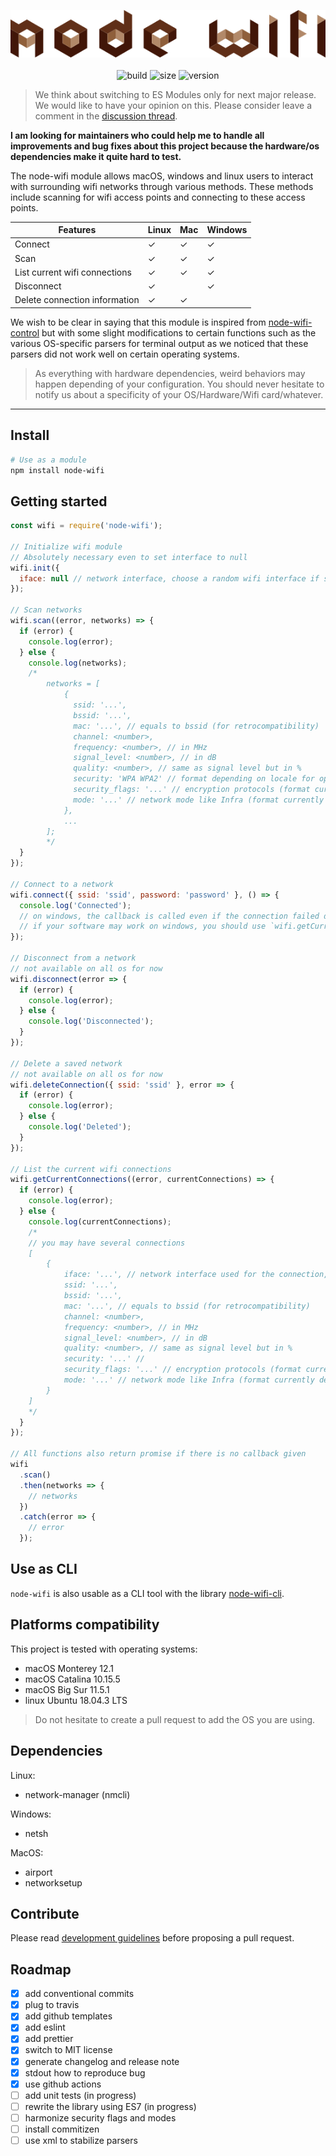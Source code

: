 <div align="center">
<p>
<img src="https://raw.githubusercontent.com/friedrith/assets/master/node-wifi/logo.png" alt="node-wifi" />
<br>
<br>
<img src="https://img.shields.io/github/workflow/status/friedrith/node-wifi/build" alt="build" />
<img src="https://img.shields.io/bundlephobia/min/node-wifi" alt="size" >
<img src="https://img.shields.io/npm/v/node-wifi?color=green&label=npm%20package" alt= "version">
</p>
</div>

> We think about switching to ES Modules only for next major release. We would like to have your opinion on this. Please consider leave a comment in the [discussion thread](https://github.com/friedrith/node-wifi/discussions/170).

**I am looking for maintainers who could help me to handle all improvements and
bug fixes about this project because the hardware/os dependencies make it quite
hard to test.**

The node-wifi module allows macOS, windows and linux users to interact with surrounding wifi networks through various methods. These methods include scanning for wifi access points and connecting to these access points.

<div align="center">

| Features                      | Linux | Mac | Windows |
| ----------------------------- | ----- | --- | ------- |
| Connect                       | ✓     | ✓   | ✓       |
| Scan                          | ✓     | ✓   | ✓       |
| List current wifi connections | ✓     | ✓   | ✓       |
| Disconnect                    | ✓     |     | ✓       |
| Delete connection information | ✓     | ✓   |         |

</div>

We wish to be clear in saying that this module is inspired from [node-wifi-control](https://github.com/msolters/wifi-control-node) but with some slight modifications to certain functions such as the various OS-specific parsers for terminal output as we noticed that these parsers did not work well on certain operating systems.

> As everything with hardware dependencies, weird behaviors may happen depending of your configuration. You should never hesitate to notify us about a specificity of your OS/Hardware/Wifi card/whatever.

---

## Install

```bash
# Use as a module
npm install node-wifi
```

## Getting started

```javascript
const wifi = require('node-wifi');

// Initialize wifi module
// Absolutely necessary even to set interface to null
wifi.init({
  iface: null // network interface, choose a random wifi interface if set to null
});

// Scan networks
wifi.scan((error, networks) => {
  if (error) {
    console.log(error);
  } else {
    console.log(networks);
    /*
        networks = [
            {
              ssid: '...',
              bssid: '...',
              mac: '...', // equals to bssid (for retrocompatibility)
              channel: <number>,
              frequency: <number>, // in MHz
              signal_level: <number>, // in dB
              quality: <number>, // same as signal level but in %
              security: 'WPA WPA2' // format depending on locale for open networks in Windows
              security_flags: '...' // encryption protocols (format currently depending of the OS)
              mode: '...' // network mode like Infra (format currently depending of the OS)
            },
            ...
        ];
        */
  }
});

// Connect to a network
wifi.connect({ ssid: 'ssid', password: 'password' }, () => {
  console.log('Connected'); 
  // on windows, the callback is called even if the connection failed due to netsh limitations
  // if your software may work on windows, you should use `wifi.getCurrentConnections` to check if the connection succeeded
});

// Disconnect from a network
// not available on all os for now
wifi.disconnect(error => {
  if (error) {
    console.log(error);
  } else {
    console.log('Disconnected');
  }
});

// Delete a saved network
// not available on all os for now
wifi.deleteConnection({ ssid: 'ssid' }, error => {
  if (error) {
    console.log(error);
  } else {
    console.log('Deleted');
  }
});

// List the current wifi connections
wifi.getCurrentConnections((error, currentConnections) => {
  if (error) {
    console.log(error);
  } else {
    console.log(currentConnections);
    /*
    // you may have several connections
    [
        {
            iface: '...', // network interface used for the connection, not available on macOS
            ssid: '...',
            bssid: '...',
            mac: '...', // equals to bssid (for retrocompatibility)
            channel: <number>,
            frequency: <number>, // in MHz
            signal_level: <number>, // in dB
            quality: <number>, // same as signal level but in %
            security: '...' //
            security_flags: '...' // encryption protocols (format currently depending of the OS)
            mode: '...' // network mode like Infra (format currently depending of the OS)
        }
    ]
    */
  }
});

// All functions also return promise if there is no callback given
wifi
  .scan()
  .then(networks => {
    // networks
  })
  .catch(error => {
    // error
  });
```


## Use as CLI

`node-wifi` is also usable as a CLI tool with the library [node-wifi-cli](https://github.com/friedrith/node-wifi-cli).

## Platforms compatibility

This project is tested with operating systems:

- macOS Monterey 12.1
- macOS Catalina 10.15.5
- macOS Big Sur 11.5.1
- linux Ubuntu 18.04.3 LTS

> Do not hesitate to create a pull request to add the OS you are using.

## Dependencies

Linux:

- network-manager (nmcli)

Windows:

- netsh 

MacOS:

- airport
- networksetup

## Contribute

Please read [development guidelines](./CONTRIBUTING.md) before proposing a pull request.

## Roadmap

- [x] add conventional commits
- [x] plug to travis
- [x] add github templates
- [x] add eslint
- [x] add prettier
- [x] switch to MIT license
- [x] generate changelog and release note
- [x] stdout how to reproduce bug
- [x] use github actions
- [ ] add unit tests (in progress)
- [ ] rewrite the library using ES7 (in progress)
- [ ] harmonize security flags and modes
- [ ] install commitizen
- [ ] use xml to stabilize parsers
